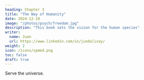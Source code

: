 ```yaml
---
heading: Chapter 3
title: "The Way of Humanity"
date: 2024-12-10
image: "/photos/psych/freedom.jpg"
description: "This book sets the vision for the human species"
writer:
  name: Juan
  url: https://www.linkedin.com/in/jundalisay/
weight: 2
icon: /icons/spmed.png
toc: false
draft: true
---
```



Serve the universe.
